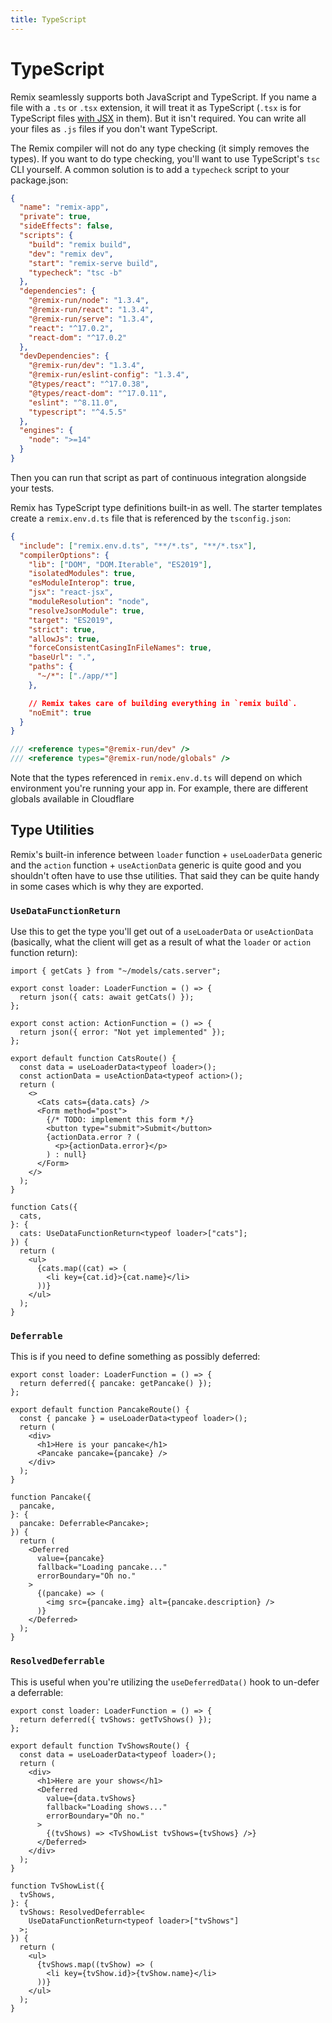 ```yaml
---
title: TypeScript
---
```


# TypeScript

Remix seamlessly supports both JavaScript and TypeScript. If you name a file with a `.ts` or `.tsx` extension, it will treat it as TypeScript (`.tsx` is for TypeScript files [with JSX][with-jsx] in them). But it isn't required. You can write all your files as `.js` files if you don't want TypeScript.

The Remix compiler will not do any type checking (it simply removes the types). If you want to do type checking, you'll want to use TypeScript's `tsc` CLI yourself. A common solution is to add a `typecheck` script to your package.json:

```json filename=package.json lines=[11]
{
  "name": "remix-app",
  "private": true,
  "sideEffects": false,
  "scripts": {
    "build": "remix build",
    "dev": "remix dev",
    "start": "remix-serve build",
    "typecheck": "tsc -b"
  },
  "dependencies": {
    "@remix-run/node": "1.3.4",
    "@remix-run/react": "1.3.4",
    "@remix-run/serve": "1.3.4",
    "react": "^17.0.2",
    "react-dom": "^17.0.2"
  },
  "devDependencies": {
    "@remix-run/dev": "1.3.4",
    "@remix-run/eslint-config": "1.3.4",
    "@types/react": "^17.0.38",
    "@types/react-dom": "^17.0.11",
    "eslint": "^8.11.0",
    "typescript": "^4.5.5"
  },
  "engines": {
    "node": ">=14"
  }
}
```

Then you can run that script as part of continuous integration alongside your tests.

Remix has TypeScript type definitions built-in as well. The starter templates create a `remix.env.d.ts` file that is referenced by the `tsconfig.json`:

```json filename=tsconfig.json lines=[2]
{
  "include": ["remix.env.d.ts", "**/*.ts", "**/*.tsx"],
  "compilerOptions": {
    "lib": ["DOM", "DOM.Iterable", "ES2019"],
    "isolatedModules": true,
    "esModuleInterop": true,
    "jsx": "react-jsx",
    "moduleResolution": "node",
    "resolveJsonModule": true,
    "target": "ES2019",
    "strict": true,
    "allowJs": true,
    "forceConsistentCasingInFileNames": true,
    "baseUrl": ".",
    "paths": {
      "~/*": ["./app/*"]
    },

    // Remix takes care of building everything in `remix build`.
    "noEmit": true
  }
}
```

```ts filename=remix.env.d.ts
/// <reference types="@remix-run/dev" />
/// <reference types="@remix-run/node/globals" />
```

<docs-info>Note that the types referenced in `remix.env.d.ts` will depend on which environment you're running your app in. For example, there are different globals available in Cloudflare</docs-info>

## Type Utilities

Remix's built-in inference between `loader` function + `useLoaderData` generic and the `action` function + `useActionData` generic is quite good and you shouldn't often have to use thse utilities. That said they can be quite handy in some cases which is why they are exported.

### `UseDataFunctionReturn`

Use this to get the type you'll get out of a `useLoaderData` or `useActionData` (basically, what the client will get as a result of what the `loader` or `action` function return):

```tsx lines=[31]
import { getCats } from "~/models/cats.server";

export const loader: LoaderFunction = () => {
  return json({ cats: await getCats() });
};

export const action: ActionFunction = () => {
  return json({ error: "Not yet implemented" });
};

export default function CatsRoute() {
  const data = useLoaderData<typeof loader>();
  const actionData = useActionData<typeof action>();
  return (
    <>
      <Cats cats={data.cats} />
      <Form method="post">
        {/* TODO: implement this form */}
        <button type="submit">Submit</button>
        {actionData.error ? (
          <p>{actionData.error}</p>
        ) : null}
      </Form>
    </>
  );
}

function Cats({
  cats,
}: {
  cats: UseDataFunctionReturn<typeof loader>["cats"];
}) {
  return (
    <ul>
      {cats.map((cat) => (
        <li key={cat.id}>{cat.name}</li>
      ))}
    </ul>
  );
}
```

### `Deferrable`

This is if you need to define something as possibly deferred:

```tsx lines=[18]
export const loader: LoaderFunction = () => {
  return deferred({ pancake: getPancake() });
};

export default function PancakeRoute() {
  const { pancake } = useLoaderData<typeof loader>();
  return (
    <div>
      <h1>Here is your pancake</h1>
      <Pancake pancake={pancake} />
    </div>
  );
}

function Pancake({
  pancake,
}: {
  pancake: Deferrable<Pancake>;
}) {
  return (
    <Deferred
      value={pancake}
      fallback="Loading pancake..."
      errorBoundary="Oh no."
    >
      {(pancake) => (
        <img src={pancake.img} alt={pancake.description} />
      )}
    </Deferred>
  );
}
```

### `ResolvedDeferrable`

This is useful when you're utilizing the `useDeferredData()` hook to un-defer a deferrable:

```tsx lines=[24]
export const loader: LoaderFunction = () => {
  return deferred({ tvShows: getTvShows() });
};

export default function TvShowsRoute() {
  const data = useLoaderData<typeof loader>();
  return (
    <div>
      <h1>Here are your shows</h1>
      <Deferred
        value={data.tvShows}
        fallback="Loading shows..."
        errorBoundary="Oh no."
      >
        {(tvShows) => <TvShowList tvShows={tvShows} />}
      </Deferred>
    </div>
  );
}

function TvShowList({
  tvShows,
}: {
  tvShows: ResolvedDeferrable<
    UseDataFunctionReturn<typeof loader>["tvShows"]
  >;
}) {
  return (
    <ul>
      {tvShows.map((tvShow) => (
        <li key={tvShow.id}>{tvShow.name}</li>
      ))}
    </ul>
  );
}
```

[with-jsx]: https://www.typescriptlang.org/docs/handbook/jsx.html
